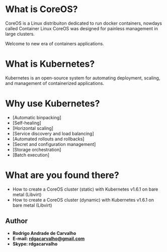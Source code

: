# What is CoreOS?

CoreOS is a Linux distribuiton dedicated to run docker containers, nowdays called Container Linux CoreOS was designed for painless management in large clusters.

Welcome to new era of containers applications.

# What is Kubernetes?

Kubernetes is an open-source system for automating deployment, scaling, and management of containerized applications.

# Why use Kubernetes?

* [Automatic binpacking]          
* [Self-healing]
* [Horizontal scaling]
* [Service discovery and load balancing]
* [Automated rollouts and rollbacks]
* [Secret and configuration management]
* [Storage orchestration]
* [Batch execution]

# What are you found there?

* How to create a CoreOS cluster (static) with Kubernetes v1.6.1 on bare metal (Libvirt)
* How to create a CoreOS cluster (dynamic) with Kubernetes v1.6.1 on bare metal (Libvirt)



## Author

* **Rodrigo Andrade de Carvalho**
* **E-mail: rdgacarvalho@gmail.com**
* **Skype: rdgacarvalho**
